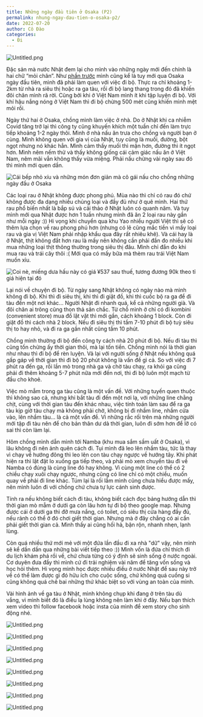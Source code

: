 ```yaml
---
title: Những ngày đầu tiên ở Osaka (P2)
permalink: nhung-ngay-dau-tien-o-osaka-p2/
date: 2022-07-20
author: Cô Đào
categories:
  - Đi
---
```


![Untitled.png](/images/8149689d-9499-4f12-8540-7b978d80058d/Untitled_2.png)

Đặc sản mà nước Nhật đem lại cho mình vào những ngày mới đến chính là hai chữ “mỏi chân”. Như [phần trước](https://duongdao.family/nhung-ngay-dau-tien-o-osaka/) mình cũng kể là tuy mới qua Osaka ngày đầu tiên, mình đã phải làm quen với việc đi bộ. Thực ra chỉ khoảng 1-2km từ nhà ra siêu thị hoặc ra ga tàu, rồi đi bộ lang thang trong đó đã khiến đôi chân mình rã rời. Cũng bởi khi ở Việt Nam mình ít khi tập luyện đi bộ. Với khí hậu nắng nóng ở Việt Nam thì đi bộ chừng 500 mét cũng khiến mình mệt mỏi rồi.

Ngày thứ hai ở Osaka, chồng mình làm việc ở nhà. Do ở Nhật khi ca nhiễm Covid tăng trở lại thì công ty cũng khuyến khích một tuần chỉ đến làm trực tiếp khoảng 1-2 ngày thôi. Mình ở nhà nấu ăn trưa cho chồng và người bạn ở cùng. Mình không quen với gia vị của Nhật, tuy cũng là muối, đường, bột ngọt nhưng nó khác hẳn. Mình cảm thấy muối thì mặn hơn, đường thì ít ngọt hơn. Mình nêm nếm thử và thấy không giống cái cảm giác nấu ăn ở Việt Nam, nêm mãi vẫn không thấy vừa miệng. Phải nấu chừng vài ngày sau đó thì mình mới quen dần.

![Cái bếp nhỏ xíu và những món đơn giản mà cô gái nấu cho chồng những ngày đầu ở Osaka](/images/8149689d-9499-4f12-8540-7b978d80058d/Untitled_3.png)

Các loại rau ở Nhật không được phong phú. Mùa nào thì chỉ có rau đó chứ không được đa dạng nhiều chủng loại và đầy đủ như ở quê mình. Hai thứ rau phổ biến nhất là bắp sú và cải thảo ở Nhật luôn có quanh năm. Và tuy mình mới qua Nhật được hơn 1 tuần nhưng mình đã ăn 2 loại rau này gần như mỗi ngày :)) Hi vọng khi chuyển qua khu Yao nhiều người Việt thì sẽ có thêm lựa chọn về rau phong phú hơn (nhưng có lẽ cũng mắc tiền vì mấy loại rau và gia vị Việt Nam phải nhập khẩu qua đây rất nhiêu khê). Và cái hay là ở Nhật, thịt không đắt hơn rau là mấy nên không cần phải đắn đo nhiều khi mua những loại thịt thông thường trong siêu thị đâu. Mình chỉ đắn đo khi mua rau và trái cây thôi :( Mới qua có mấy bữa mà thèm rau trái Việt Nam muốn xỉu.

![Coi nè, miếng dưa hấu này có giá ¥537 sau thuế, tương đương 90k theo tỉ giá hiện tại đó](/images/8149689d-9499-4f12-8540-7b978d80058d/Untitled_4.png)

Lại nói về chuyện đi bộ. Từ ngày sang Nhật không có ngày nào mà mình không đi bộ. Khi thì đi siêu thị, khi thì đi giặt đồ, khi thì cuốc bộ ra ga để đi tàu đến một nơi khác... Người Nhật đi nhanh quá, kể cả những người già. Và đôi chân ai trông cũng thon thả săn chắc. Từ chỗ mình ở chỉ có đi kombini (convenient store) mua đồ lặt vặt thì mới gần, cách khoảng 1 block. Còn đi giặt đồ thì cách nhà 2 block. Nếu đi siêu thị thì tầm 7-10 phút đi bộ tuỳ siêu thị to hay nhỏ, và đi ra ga gần nhất cũng tầm 10 phút.

Chồng mình thường đi bộ đến công ty cách nhà 20 phút đi bộ. Nếu đi tàu thì cũng tốn chừng ấy thời gian thôi, mà lại tốn tiền. Chồng mình nói là thời gian như nhau thì đi bộ để rèn luyện. Vả lại với người sống ở Nhật nếu không quá gấp gáp về thời gian thì đi bộ 20 phút không là vấn đề gì cả. So với việc đi 7 phút ra đến ga, rồi lần mò trong nhà ga và chờ tàu chạy, ra khỏi ga cũng phải đi thêm khoảng 5-7 phút nữa mới đến nơi, thì đi bộ luôn một mạch từ đầu cho khoẻ.

Việc mò mẫm trong ga tàu cũng là một vấn đề. Với những tuyến quen thuộc thì không sao cả, nhưng khi bắt tàu đi đến một nơi lạ, với những line chằng chịt, cùng với thời gian tàu đến khác nhau, việc tính toán làm sau để ra ga tàu kịp giờ tàu chạy mà không phải chờ, không bị đi nhầm line, nhầm cửa vào, lên nhầm tàu... là cả một vấn đề. Vì những rắc rối trên mà những người mới tập đi tàu nên để cho bản thân dư dả thời gian, luôn đi sớm hơn để lỡ có sai thì còn làm lại.

Hôm chồng mình dẫn mình tới Namba (khu mua sắm sầm uất ở Osaka), vì lâu không đi nên ảnh quên cách đi. Tụi mình đã leo lên nhầm tàu, tức là thay vì chạy về hướng đông thì leo lên con tàu chạy ngược về hướng tây. Khi phát hiện ra thì lật đật lo xuống ga tiếp theo, và phải mò xem chuyến tàu đi về Namba có đúng là cùng line đó hay không. Vì cùng một line có thể có 2 chiều chạy xuôi chạy ngược, nhưng cũng có line chỉ có một chiều, muốn quay về phải đi line khác. Túm lại là rối lắm mình cũng chưa hiểu được mấy, nên mình luôn đi với chồng chứ chưa tự lực cánh sinh được.

Tính ra nếu không biết cách đi tàu, không biết cách đọc bảng hướng dẫn thì thời gian mò mẫm ở dưới ga còn lâu hơn tự đi bộ theo google map. Nhưng được cái ở dưới ga thì đỡ mưa nắng, có toilet, có siêu thị cửa hàng đầy đủ, nếu rảnh có thể ở đó chơi giết thời gian. Nhưng mà ở đây chẳng có ai cần phải giết thời gian cả. Mình thấy ai cũng hối hả, bận rộn, nhanh nhẹn, lạnh lùng.

Còn quá nhiều thứ mới mẻ với một đứa lần đầu đi xa nhà "dữ" vậy, nên mình sẽ kể dần dần qua những bài viết tiếp theo :)) Mình vốn là đứa chỉ thích đi du lịch khám phá rồi về, chứ chưa từng có ý định sẽ sinh sống ở nước ngoài. Cơ duyên đưa đẩy thì mình cứ đi trải nghiệm vài năm để tăng vốn sống và học hỏi thêm. Hi vọng mình học được nhiều điều ở nước Nhật để sau này trở về có thể làm được gì đó hữu ích cho cuộc sống, chứ không quá cuồng si cũng không quá chê bai những thứ khác biệt so với vùng an toàn của mình.

Vài hình ảnh về ga tàu ở Nhật, mình không chụp khi đang ở trên tàu dù vắng, vì mình biết đó là điều lạ lùng không nên làm khi ở đây. Nếu bạn thích xem video thì follow facebook hoặc insta của mình để xem story cho sinh động nhé.

![Untitled.png](/images/8149689d-9499-4f12-8540-7b978d80058d/Untitled_5.png)

![Untitled.png](/images/8149689d-9499-4f12-8540-7b978d80058d/Untitled_6.png)

![Untitled.png](/images/8149689d-9499-4f12-8540-7b978d80058d/Untitled_7.png)

![Untitled.png](/images/8149689d-9499-4f12-8540-7b978d80058d/Untitled_8.png)

![Untitled.png](/images/8149689d-9499-4f12-8540-7b978d80058d/Untitled_9.png)

![Untitled.png](/images/8149689d-9499-4f12-8540-7b978d80058d/Untitled_10.png)

![Untitled.png](/images/8149689d-9499-4f12-8540-7b978d80058d/Untitled_11.png)

![Untitled.png](/images/8149689d-9499-4f12-8540-7b978d80058d/Untitled_12.png)
